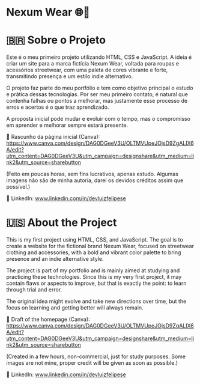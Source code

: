 # Nexum Wear 🌐👕

# 🇧🇷 Sobre o Projeto

Este é o meu primeiro projeto utilizando HTML, CSS e JavaScript.
A ideia é criar um site para a marca fictícia Nexum Wear, voltada para roupas e acessórios streetwear, com uma paleta de cores vibrante e forte, transmitindo presença e um estilo indie alternativo.

O projeto faz parte do meu portfólio e tem como objetivo principal o estudo e prática dessas tecnologias. Por ser meu primeiro contato, é natural que contenha falhas ou pontos a melhorar, mas justamente esse processo de erros e acertos é o que traz aprendizado.

A proposta inicial pode mudar e evoluir com o tempo, mas o compromisso em aprender e melhorar sempre estará presente.

🔗 Rascunho da página inicial (Canva):
https://www.canva.com/design/DAG0DGeeV3U/OLTMVUpeJOjsD9ZgALIX6A/edit?utm_content=DAG0DGeeV3U&utm_campaign=designshare&utm_medium=link2&utm_source=sharebutton

(Feito em poucas horas, sem fins lucrativos, apenas estudo. Algumas imagens não são de minha autoria, darei os devidos créditos assim que possível.)

📌 LinkedIn: www.linkedin.com/in/devluizfelipese

# 🇺🇸 About the Project

This is my first project using HTML, CSS, and JavaScript.
The goal is to create a website for the fictional brand Nexum Wear, focused on streetwear clothing and accessories, with a bold and vibrant color palette to bring presence and an indie alternative style.

The project is part of my portfolio and is mainly aimed at studying and practicing these technologies. Since this is my very first project, it may contain flaws or aspects to improve, but that is exactly the point: to learn through trial and error.

The original idea might evolve and take new directions over time, but the focus on learning and getting better will always remain.

🔗 Draft of the homepage (Canva):
https://www.canva.com/design/DAG0DGeeV3U/OLTMVUpeJOjsD9ZgALIX6A/edit?utm_content=DAG0DGeeV3U&utm_campaign=designshare&utm_medium=link2&utm_source=sharebutton

(Created in a few hours, non-commercial, just for study purposes. Some images are not mine, proper credit will be given as soon as possible.)

📌 LinkedIn: www.linkedin.com/in/devluizfelipese
